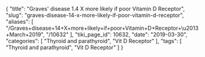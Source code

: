 {
    "title": "Graves' disease 1.4 X more likely if poor Vitamin D Receptor",
    "slug": "graves-disease-14-x-more-likely-if-poor-vitamin-d-receptor",
    "aliases": [
        "/Graves+disease+14+X+more+likely+if+poor+Vitamin+D+Receptor+\u2013+March+2019",
        "/10632"
    ],
    "tiki_page_id": 10632,
    "date": "2019-03-30",
    "categories": [
        "Thyroid and parathyroid",
        "Vit D Receptor"
    ],
    "tags": [
        "Thyroid and parathyroid",
        "Vit D Receptor"
    ]
}